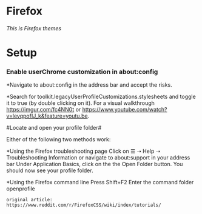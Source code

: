 # Firefox
###### This is Firefox themes ######

# Setup #

### Enable userChrome customization in about:config ###

*Navigate to about:config in the address bar and accept the risks.

*Search for toolkit.legacyUserProfileCustomizations.stylesheets and toggle it to true (by double clicking on it).
    For a visual walkthrough https://imgur.com/fc4NN0t or https://www.youtube.com/watch?v=levqpofIJ_k&feature=youtu.be.

#Locate and open your profile folder#

Either of the following two methods work:

*Using the Firefox troubleshooting page Click on ☰ ➝ Help ➝ Troubleshooting Information or navigate to about:support in your address bar Under Application Basics, click on the the Open Folder button. You should now see your profile folder.

*Using the Firefox command line Press Shift+F2 Enter the command folder openprofile

    original article: https://www.reddit.com/r/FirefoxCSS/wiki/index/tutorials/

